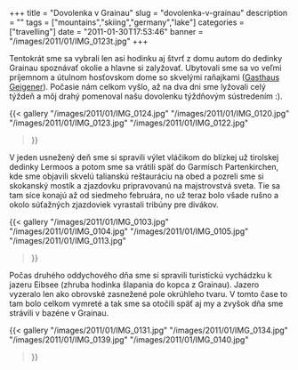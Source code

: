+++
title = "Dovolenka v Grainau"
slug = "dovolenka-v-grainau"
description = ""
tags = ["mountains","skiing","germany","lake"]
categories = ["travelling"]
date = "2011-01-30T17:53:46"
banner = "/images/2011/01/IMG_0123t.jpg"
+++

Tentokrát sme sa vybrali len asi hodinku aj štvrť z domu autom do dedinky Grainau spoznávať okolie a
hlavne si zalyžovať. Ubytovali sme sa vo veľmi príjemnom a útulnom hosťovskom dome so skvelými
raňajkami (<a title="Gasthaus Geigener v Grainau" href="http://www.geigerer.de/"
target="_blank">Gasthaus Geigener</a>). Počasie nám celkom vyšlo, až na dva dni sme lyžovali celý
týždeň a môj drahý pomenoval našu dovolenku týždňovým sústredením :).


{{< gallery
    "/images/2011/01/IMG_0124.jpg"
    "/images/2011/01/IMG_0120.jpg"
    "/images/2011/01/IMG_0123.jpg"
    "/images/2011/01/IMG_0122.jpg"
>}}

V jeden usnežený deň sme si spravili výlet vláčikom do blízkej už tirolskej dedinky Lermoos a potom
sme sa vrátili späť do Garmisch Partenkirchen, kde sme objavili skvelú talianskú reštauráciu na
obed a pozreli sme si skokanský mostík a zjazdovku pripravovanú na majstrovstvá sveta. Tie sa tam
síce konajú až od siedmeho februára, no už teraz bolo všade rušno a okolo súťažných zjazdoviek
vyrastali tribúny pre divákov.

{{< gallery
    "/images/2011/01/IMG_0103.jpg"
    "/images/2011/01/IMG_0104.jpg"
    "/images/2011/01/IMG_0105.jpg"
    "/images/2011/01/IMG_0113.jpg"
>}}

Počas druhého oddychového dňa sme si spravili turistickú vychádzku k jazeru Eibsee (zhruba hodinka
šlapania do kopca z Grainau). Jazero vyzeralo len ako obrovské zasnežené pole okrúhleho tvaru. V tomto čase to tam bolo celkom vymreté a tak sme sa otočili späť aj my a zvyšok dňa sme strávili v bazéne v Grainau.

{{< gallery
    "/images/2011/01/IMG_0131.jpg"
    "/images/2011/01/IMG_0134.jpg"
    "/images/2011/01/IMG_0139.jpg"
    "/images/2011/01/IMG_0140.jpg"
>}}

